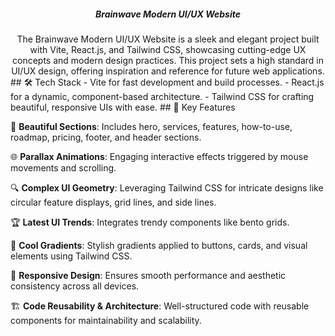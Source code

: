 <h5 align="center">Brainwave Modern UI/UX Website</h3>
<div align="center"> 
The Brainwave Modern UI/UX Website is a sleek and elegant project built with Vite, React.js, and Tailwind CSS, showcasing cutting-edge UX concepts and modern design practices. This project sets a high standard in UI/UX design, offering inspiration and reference for future web applications.
</div>
## <a>🛠 Tech Stack</a>
- Vite for fast development and build processes.
-  React.js for a dynamic, component-based architecture.
-  Tailwind CSS for crafting beautiful, responsive UIs with ease.
## <a>🌟 Key Features</a>

📌 **Beautiful Sections**: Includes hero, services, features, how-to-use, roadmap, pricing, footer, and header sections.

🌐 **Parallax Animations**: Engaging interactive effects triggered by mouse movements and scrolling.

🔍 **Complex UI Geometry**: Leveraging Tailwind CSS for intricate designs like circular feature displays, grid lines, and side lines.

🏆 **Latest UI Trends**: Integrates trendy components like bento grids.

🎉 **Cool Gradients**: Stylish gradients applied to buttons, cards, and visual elements using Tailwind CSS.

📱 **Responsive Design**: Ensures smooth performance and aesthetic consistency across all devices.

🏗 **Code Reusability & Architecture**: Well-structured code with reusable components for maintainability and scalability.
